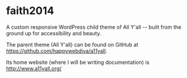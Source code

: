faith2014
=======

A custom responsive WordPress child theme of All Y'all -- built from the ground up for accessibility and beauty.

The parent theme (All Y'all) can be found on GitHub at https://github.com/happywebdiva/a11yall.

Its home website (where I will be writing documentation) is http://www.a11yall.org/